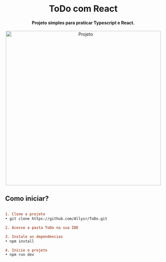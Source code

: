 <h1 align="center">
<br> ToDo com React
</h1>

<h4 align="center">
  Projeto simples para praticar Typescript e React.
</h4>

<p align="center">
<img height="500px" alt="Projeto" src="https://i.ibb.co/02nQTkR/Captura-de-tela-2023-01-15-204755.png"/>
</p>


<h2>Como iniciar?</h2>

```diff  

1. Clone o projeto
• git clone https://github.com/Allysr/ToDo.git

2. Acesse a pasta ToDo na sua IDE

3. Instale as dependencias
• npm install

4. Inicie o projeto
• npm run dev

```
